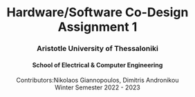<br />
<div align="center">
  <h1 align="center">Hardware/Software Co-Design Assignment 1</h1>
  <h3 align="center">Aristotle University of Thessaloniki</h3>
  <h4 align="center">School of Electrical & Computer Engineering</h4>
  <p align="center">
    Contributors:Nikolaos Giannopoulos, Dimitris Andronikou
    <br />
    Winter Semester 2022 - 2023
    <br />
    <br />
  </p>
</div>
<br />
